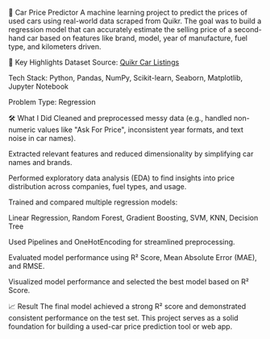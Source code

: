 🚗 Car Price Predictor
A machine learning project to predict the prices of used cars using real-world data scraped from Quikr. The goal was to build a regression model that can accurately estimate the selling price of a second-hand car based on features like brand, model, year of manufacture, fuel type, and kilometers driven.

📌 Key Highlights
Dataset Source: [Quikr Car Listings](https://github.com/rajtilakls2510/car_price_predictor/blob/master/README.md)

Tech Stack: Python, Pandas, NumPy, Scikit-learn, Seaborn, Matplotlib, Jupyter Notebook

Problem Type: Regression

🛠️ What I Did
Cleaned and preprocessed messy data (e.g., handled non-numeric values like "Ask For Price", inconsistent year formats, and text noise in car names).

Extracted relevant features and reduced dimensionality by simplifying car names and brands.

Performed exploratory data analysis (EDA) to find insights into price distribution across companies, fuel types, and usage.

Trained and compared multiple regression models:

Linear Regression, Random Forest, Gradient Boosting, SVM, KNN, Decision Tree

Used Pipelines and OneHotEncoding for streamlined preprocessing.

Evaluated model performance using R² Score, Mean Absolute Error (MAE), and RMSE.

Visualized model performance and selected the best model based on R² Score.

📈 Result
The final model achieved a strong R² score and demonstrated consistent performance on the test set. This project serves as a solid foundation for building a used-car price prediction tool or web app.
